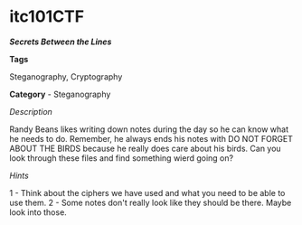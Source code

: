 # itc101CTF
***Secrets Between the Lines***

**Tags**

Steganography, Cryptography

**Category** - Steganography


*Description*

Randy Beans likes writing down notes during the day so he can know what he needs to do.
Remember, he always ends his notes with DO NOT FORGET ABOUT THE BIRDS because he really does
care about his birds.  Can you look through these files and find something wierd going on?



*Hints*

1 - Think about the ciphers we have used and what you need to be able to use them.
2 - Some notes don't really look like they should be there.  Maybe look into those.


